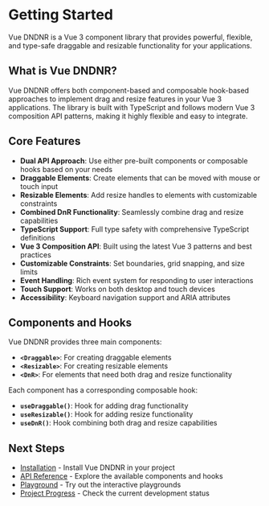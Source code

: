 # Getting Started

Vue DNDNR is a Vue 3 component library that provides powerful, flexible, and type-safe draggable and resizable functionality for your applications.

## What is Vue DNDNR?

Vue DNDNR offers both component-based and composable hook-based approaches to implement drag and resize features in your Vue 3 applications. The library is built with TypeScript and follows modern Vue 3 composition API patterns, making it highly flexible and easy to integrate.

## Core Features

- **Dual API Approach**: Use either pre-built components or composable hooks based on your needs
- **Draggable Elements**: Create elements that can be moved with mouse or touch input
- **Resizable Elements**: Add resize handles to elements with customizable constraints
- **Combined DnR Functionality**: Seamlessly combine drag and resize capabilities
- **TypeScript Support**: Full type safety with comprehensive TypeScript definitions
- **Vue 3 Composition API**: Built using the latest Vue 3 patterns and best practices
- **Customizable Constraints**: Set boundaries, grid snapping, and size limits
- **Event Handling**: Rich event system for responding to user interactions
- **Touch Support**: Works on both desktop and touch devices
- **Accessibility**: Keyboard navigation support and ARIA attributes

## Components and Hooks

Vue DNDNR provides three main components:

- **`<Draggable>`**: For creating draggable elements
- **`<Resizable>`**: For creating resizable elements
- **`<DnR>`**: For elements that need both drag and resize functionality

Each component has a corresponding composable hook:

- **`useDraggable()`**: Hook for adding drag functionality
- **`useResizable()`**: Hook for adding resize functionality
- **`useDnR()`**: Hook combining both drag and resize capabilities

## Next Steps

- [Installation](/guide/installation) - Install Vue DNDNR in your project
- [API Reference](/api/) - Explore the available components and hooks
- [Playground](/playground/) - Try out the interactive playgrounds
- [Project Progress](/guide/progress) - Check the current development status
